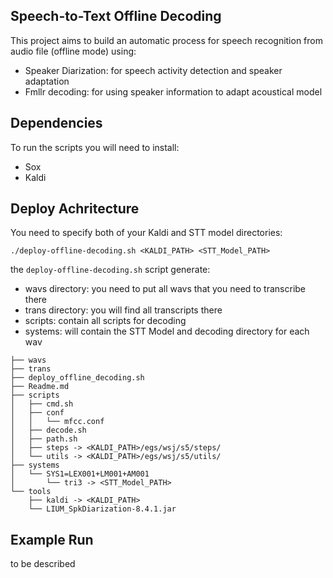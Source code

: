 Speech-to-Text Offline Decoding
--------
This project aims to build an automatic process for speech recognition from audio file (offline mode) using:
- Speaker Diarization: for speech activity detection and speaker adaptation
- Fmllr decoding: for using speaker information to adapt acoustical model

Dependencies
---------

To run the scripts you will need to install:
- Sox
- Kaldi


Deploy Achritecture
------------

You need to specify both of your Kaldi and STT model directories:  
```
./deploy-offline-decoding.sh <KALDI_PATH> <STT_Model_PATH>
```
the `deploy-offline-decoding.sh` script generate:
- wavs directory: you need to put all wavs that you need to transcribe there
- trans directory: you will find all transcripts there
- scripts: contain all scripts for decoding
- systems: will contain the STT Model and decoding directory for each wav
```
├── wavs
├── trans
├── deploy_offline_decoding.sh
├── Readme.md
├── scripts
│   ├── cmd.sh
│   ├── conf
│   │   └── mfcc.conf
│   ├── decode.sh
│   ├── path.sh
│   ├── steps -> <KALDI_PATH>/egs/wsj/s5/steps/
│   └── utils -> <KALDI_PATH>/egs/wsj/s5/utils/
├── systems
│   └── SYS1=LEX001+LM001+AM001
│       └── tri3 -> <STT_Model_PATH>
└── tools
    ├── kaldi -> <KALDI_PATH>
    └── LIUM_SpkDiarization-8.4.1.jar
```

Example Run
----------
to be described